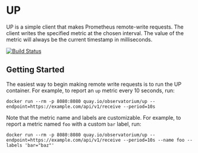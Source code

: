 # UP

UP is a simple client that makes Prometheus remote-write requests.
The client writes the specified metric at the chosen interval.
The value of the metric will always be the current timestamp in milliseconds.

[![Build Status](https://cloud.drone.io/api/badges/observatorium/up/status.svg)](https://cloud.drone.io/observatorium/up)

## Getting Started

The easiest way to begin making remote write requests is to run the UP container.
For example, to report an `up` metric every 10 seconds, run:

```shell
docker run --rm -p 8080:8080 quay.io/observatorium/up --endpoint=https://example.com/api/v1/receive --period=10s
```

Note that the metric name and labels are customizable.
For example, to report a metric named `foo` with a custom `bar` label, run:

```shell
docker run --rm -p 8080:8080 quay.io/observatorium/up --endpoint=https://example.com/api/v1/receive --period=10s --name foo --labels 'bar="baz"'
```
